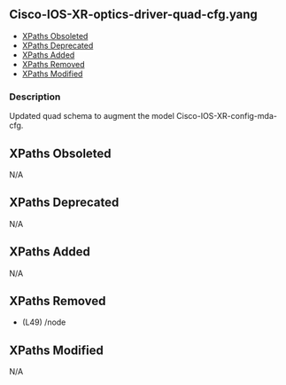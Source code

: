 ## Cisco-IOS-XR-optics-driver-quad-cfg.yang

- [XPaths Obsoleted](#xpaths-obsoleted)
- [XPaths Deprecated](#xpaths-deprecated)
- [XPaths Added](#xpaths-added)
- [XPaths Removed](#xpaths-removed)
- [XPaths Modified](#xpaths-modified)

### Description

Updated quad schema to augment the model Cisco-IOS-XR-config-mda-cfg.

## XPaths Obsoleted

N/A

## XPaths Deprecated

N/A

## XPaths Added

N/A

## XPaths Removed

- (L49)	/node

## XPaths Modified

N/A

